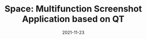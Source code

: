 ---
title: "Space: Multifunction Screenshot Application based on QT"
draft: false
date: 2021-11-23
description: "The inspiration for this software comes from when organizing notes. I hope that taking screenshots from PPT or other materials can remove the background color and ensure the neatness of the notes."
tags:
  - Developments
---